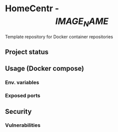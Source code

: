# HomeCentr - $$IMAGE_NAME$$
Template repository for Docker container repositories

## Project status

## Usage (Docker compose)

### Env. variables
### Exposed ports

## Security

### Vulnerabilities